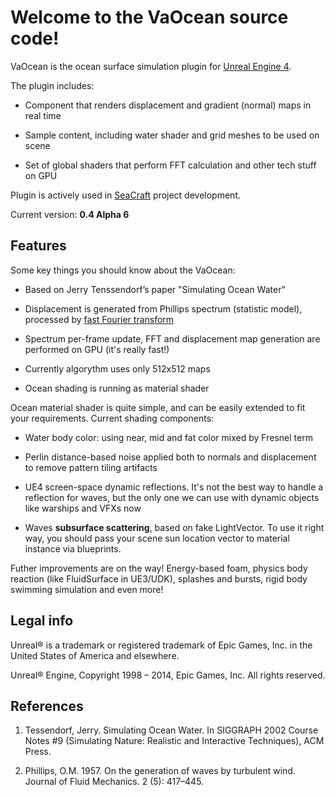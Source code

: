 Welcome to the VaOcean source code!
===================================

VaOcean is the ocean surface simulation plugin for [Unreal Engine 4](https://www.unrealengine.com/).

The plugin includes:

* Component that renders displacement and gradient (normal) maps in real time

* Sample content, including water shader and grid meshes to be used on scene

* Set of global shaders that perform FFT calculation and other tech stuff on GPU

Plugin is actively used in [SeaCraft](http://seacraft.sc) project development.

Current version: **0.4 Alpha 6**


Features
--------

Some key things you should know about the VaOcean:

* Based on Jerry Tenssendorf’s paper "Simulating Ocean Water"

* Displacement is generated from Phillips spectrum (statistic model), processed by [fast Fourier transform](http://en.wikipedia.org/wiki/Fast_Fourier_transform)

* Spectrum per-frame update, FFT and displacement map generation are performed on GPU (it's really fast!)

* Currently algorythm uses only 512x512 maps

* Ocean shading is running as material shader

Ocean material shader is quite simple, and can be easily extended to fit your requirements. Current shading components:

* Water body color: using near, mid and fat color mixed by Fresnel term

* Perlin distance-based noise applied both to normals and displacement to remove pattern tiling artifacts

* UE4 screen-space dynamic reflections. It's not the best way to handle a reflection for waves, but the only one we can use with dynamic objects like warships and VFXs now

* Waves **subsurface scattering**, based on fake LightVector. To use it right way, you should pass your scene sun location vector to material instance via blueprints.

Futher improvements are on the way! Energy-based foam, physics body reaction (like FluidSurface in UE3/UDK), splashes and bursts, rigid body swimming simulation and even more!


Legal info
----------

Unreal® is a trademark or registered trademark of Epic Games, Inc. in the United States of America and elsewhere.

Unreal® Engine, Copyright 1998 – 2014, Epic Games, Inc. All rights reserved.



References
----------

1. Tessendorf, Jerry. Simulating Ocean Water. In SIGGRAPH 2002 Course Notes #9 (Simulating Nature: Realistic and Interactive Techniques), ACM Press.

1. Phillips, O.M. 1957. On the generation of waves by turbulent wind. Journal of Fluid Mechanics. 2 (5): 417–445.

